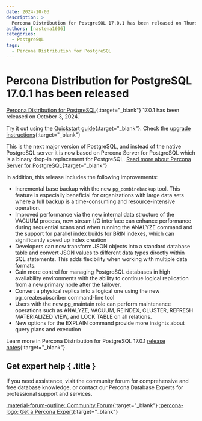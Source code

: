 ```yaml
---
date: 2024-10-03
description: >
  Percona Distribution for PostgreSQL 17.0.1 has been released on Thursday, October 3, 2024.
authors: [nastena1606]
categories:
  - PostgreSQL
tags:
  - Percona Distribution for PostgreSQL
---
```


# Percona Distribution for PostgreSQL 17.0.1 has been released

<!-- more -->

[Percona Distribution for PostgreSQL](https://docs.percona.com/postgresql/17/index.html){:target="_blank"} 17.0.1 has been released on October 3, 2024.

Try it out using the [Quickstart guide](https://docs.percona.com/postgresql/17/installing.html){:target="_blank"}. Check the [upgrade instructions](https://docs.percona.com/postgresql/17/major-upgrade.html){:target="_blank"}

This is the next major version of PostgreSQL, and instead of the native PostgreSQL server it is now based on Percona Server for PostgreSQL which is a binary drop-in replacement for PostgreSQL. [Read more about Percona Server for PostgreSQL](https://docs.percona.com/postgresql/17/postgresql-server.html){:target="_blank"}

In addition, this release includes the following improvements:

* Incremental base backup with the new `pg_combinebackup` tool. This feature is especially beneficial for organizations with large data sets where a full backup is a time-consuming and resource-intensive operation.
* Improved performance via the new internal data structure of the VACUUM process, new stream I/O interface can enhance performance during sequential scans and when running the ANALYZE command and the support for parallel index builds for BRIN indexes, which can significantly speed up index creation
* Developers can now transform JSON objects into a standard database table and convert JSON values to different data types directly within SQL statements. This adds flexibility when working with multiple data formats.
* Gain more control for managing PostgreSQL databases in high availability environments with the ability to continue logical replication from a new primary node after the failover.
* Convert a physical replica into a logical one using the new pg_createsubscriber command-line tool
* Users with the new pg_maintain role can perform maintenance operations such as ANALYZE, VACUUM, REINDEX, CLUSTER, REFRESH MATERIALIZED VIEW, and LOCK TABLE on all relations.
* New options for the EXPLAIN command provide more insights about query plans and execution

Learn more in Percona Distribution for PostgreSQL 17.0.1 [release notes](https://docs.percona.com/postgresql/17/release-notes-v17.0.html){:target="_blank"}.

<div data-banner markdown>

## Get expert help { .title }

If you need assistance, visit the community forum for comprehensive and free database knowledge, or contact our Percona Database Experts for professional support and services.

<div class="actions" markdown>

[:material-forum-outline: Community Forum](https://forums.percona.com/){:target="_blank"} [:percona-logo: Get a Percona Expert](https://www.percona.com/about/contact){:target="_blank"}
</div></div>